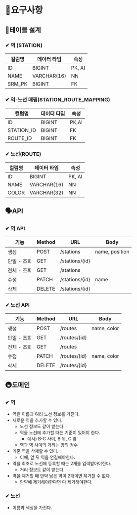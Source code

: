 # 📄요구사항

## 💾테이블 설계

### ✔ 역 (STATION)

| 컬럼명 | 데이터 타입 | 속성 |
| --- | --- | --- |
| ID | BIGINT | PK, AI |
| NAME | VARCHAR(16) | NN |
| SRM_PK | BIGINT | FK |

### ✔ 역-노선 매핑(STATION_ROUTE_MAPPING)

| 컬럼명 | 데이터 타입 | 속성 |
| --- | --- | --- |
| ID | BIGINT | PK,AI |
| STATION_ID | BIGINT | FK |
| ROUTE_ID | BIGINT | FK |

### ✔ 노선(ROUTE)

| 컬럼명 | 데이터 타입 | 속성 |
| --- | --- | --- |
| ID | BIGINT | PK, AI |
| NAME | VARCHAR(16) | NN |
| COLOR | VARCHAR(32) | NN |

## 🗣️API

### ✔ **역 API**

| 기능 | Method | URL | Body |
| --- | --- | --- | --- |
| 생성 | POST | /stations | name, position |
| 단일 - 조회 | GET | /stations/{id} |  |
| 전체 - 조회 | GET | /stations |  |
| 수정 | PATCH | /stations/{id} | name |
| 삭제 | DELETE | /stations/{id} |  |

### ✔ 노선 API

| 기능 | Method | URL | Body |
| --- | --- | --- | --- |
| 생성 | POST | /routes | name, color |
| 단일 - 조회 | GET | /routes/{id} |  |
| 전체 - 조회 | GET | /routes |  |
| 수정 | PATCH | /routes/{id} | name, color |
| 삭제 | DELETE | /routes/{id} |  |

## 🚇도메인

### ✔ 역

- 역은 이름과 여러 노선 정보를 가진다.
- 새로운 역을 추가할 수 있다.
    - 노선 정보도 같이 받는다.
    - 역을 노선에 추가할 때는 기준이 있어야 한다.
        - 예시) B-C 사이, B 뒤, C 앞
    - 역과 역 사이의 거리는 양의 정수
- 기존 역을 삭제할 수 있다.
    - 이때, 앞 뒤 역을 연결해야한다.
- 역을 최초로 노선에 등록할 때는 2개를 입력받아야한다.
    - 거리 정보도 같이 받는다.
- 역을 제거할 때 만약 남은 역이 2개이면 제거할 수 없다.
    - 만약에 제거해야한다면 다 제거해야한다.

### ✔ 노선

- 이름과 색상을 가진다.
